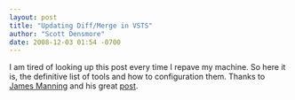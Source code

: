 ```yaml
---
layout: post
title: "Updating Diff/Merge in VSTS"
author: "Scott Densmore"
date: 2008-12-03 01:54 -0700
---
```


I am tired of looking up this post every time I repave my machine. So here it is, the definitive list of tools and how to configuration them. Thanks to [James Manning](http://blogs.msdn.com/jmanning/default.aspx) and his great [post](http://blogs.msdn.com/jmanning/articles/535573.aspx).